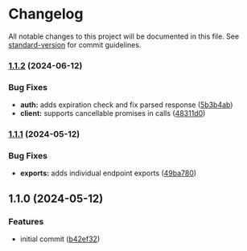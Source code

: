 # Changelog

All notable changes to this project will be documented in this file. See [standard-version](https://github.com/conventional-changelog/standard-version) for commit guidelines.

### [1.1.2](https://github.com/dvcol/tvdb-http-client/compare/v1.1.1...v1.1.2) (2024-06-12)


### Bug Fixes

* **auth:** adds expiration check and fix parsed response ([5b3b4ab](https://github.com/dvcol/tvdb-http-client/commit/5b3b4ab04aeef48546828423db0d4cc912c10da8))
* **client:** supports cancellable promises in calls ([48311d0](https://github.com/dvcol/tvdb-http-client/commit/48311d0a92c9228e1d7d62307aecfab2f5cddf80))

### [1.1.1](https://github.com/dvcol/tvdb-http-client/compare/v1.1.0...v1.1.1) (2024-05-12)


### Bug Fixes

* **exports:** adds individual endpoint exports ([49ba780](https://github.com/dvcol/tvdb-http-client/commit/49ba7804186488b8fbae4e5eb040afae6f11e740))

## 1.1.0 (2024-05-12)


### Features

* initial commit ([b42ef32](https://github.com/dvcol/tvdb-http-client/commit/b42ef32365da6721206b1bdec3a6bf349c4c8a55))
